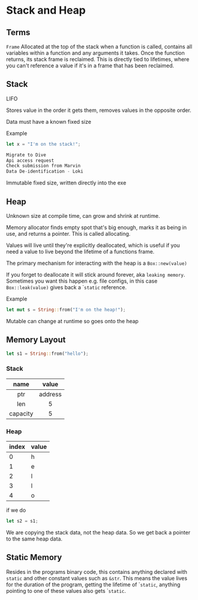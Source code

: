 
# Stack and Heap
## Terms
`Frame` Allocated at the top of the stack when a function is called, contains all variables within a function and any arguments it takes. Once the function returns, its stack frame is reclaimed. This is directly tied to lifetimes, where you can't reference a value if it's in a frame that has been reclaimed.


## Stack

LIFO

Stores value in the order it gets them, removes values in the opposite order.

Data must have a known fixed size 

Example
```rust
let x = "I'm on the stack!";

Migrate to Dive
Api access request
Check submission from Marvin
Data De-identification - Loki 
```

Immutable fixed size, written directly into the exe

## Heap
Unknown size at compile time, can grow and shrink at runtime.

Memory allocator finds empty spot that's big enough, marks it as being in use, and returns a pointer. This is called allocating.

Values will live until they're explicitly deallocated, which is useful if you need a value to live beyond the lifetime of a functions frame.

The primary mechanism for interacting with the heap is a `Box::new(value)`

If you forget to deallocate it will stick around forever, aka `leaking memory`. Sometimes you want this happen e.g. file configs, in this case `Box::leak(value)` gives back a \``static` reference.



Example
```rust
let mut s = String::from("I'm on the heap!");
```

Mutable can change at runtime so goes onto the heap

## Memory Layout
```rust
let s1 = String::from("hello");
```

### Stack
|   name   |  value  |
|:--------:|:-------:|
| ptr      | address |
| len      | 5       |
| capacity | 5       |

### Heap
| index | value |
|-------|-------|
| 0     | h     |
| 1     | e     |
| 2     | l     |
| 3     | l     |
| 4     | o     |

if we do 
```rust
let s2 = s1;
```

We are copying the stack data, not the heap data. So we get back a pointer to the same heap data.

## Static Memory
Resides in the programs binary code, this contains anything declared with `static` and other constant values such as `&str`. This means the value lives for the duration of the program, getting the lifetime of \``static`, anything pointing to one of these values also gets \``static`. 

